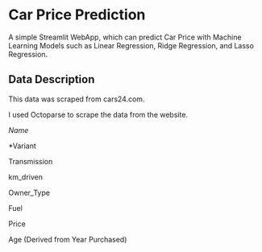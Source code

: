 # Car Price Prediction
A simple Streamlit WebApp, which can predict Car Price with Machine Learning Models such as Linear Regression, Ridge Regression, and Lasso Regression.
## Data Description
This data was scraped from cars24.com.

I used Octoparse to scrape the data from the website.

*Name*

*Variant

Transmission

km_driven

Owner_Type

Fuel

Price

Age (Derived from Year Purchased)
